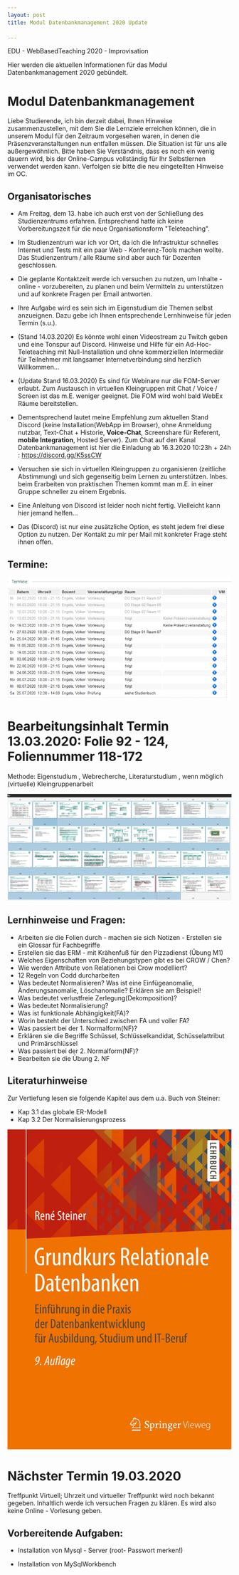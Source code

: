 ```yaml
---
layout: post
title: Modul Datenbankmanagement 2020 Update

--- 
```


EDU - WebBasedTeaching 2020 - Improvisation 

Hier werden die aktuellen Informationen für das Modul Datenbankmanagement 2020 gebündelt.

# Modul Datenbankmanagement 

Liebe Studierende, ich bin derzeit dabei, Ihnen Hinweise  zusammenzustellen, mit dem Sie die Lernziele erreichen können, die in unserem Modul für den Zeitraum vorgesehen waren, in denen die Präsenzveranstaltungen nun entfallen müssen. Die Situation ist für uns alle außergewöhnlich. Bitte haben Sie Verständnis, dass es noch ein wenig dauern wird, bis der Online-Campus vollständig für Ihr Selbstlernen verwendet werden kann. Verfolgen sie bitte die neu eingetellten Hinweise im OC.


## Organisatorisches 

- Am Freitag, dem 13. habe ich auch erst von der Schließung des Studienzentrums erfahren. Entsprechend hatte ich keine Vorbereitungszeit für die neue Organisationsform "Teleteaching".

- Im Studienzentrum war ich vor Ort, da ich die Infrastruktur schnelles Internet und Tests mit ein paar Web - Konferenz-Tools machen wollte. Das Studienzentrum / alle Räume sind aber auch für Dozenten geschlossen. 

 - Die geplante Kontaktzeit werde ich versuchen zu nutzen, um Inhalte - online - vorzubereiten, zu planen und beim Vermitteln zu unterstützen und  auf konkrete Fragen per Email antworten.

- Ihre Aufgabe wird es sein sich im Eigenstudium die Themen selbst anzueignen. Dazu gebe ich Ihnen entsprechende Lernhinweise für jeden Termin (s.u.).

- (Stand 14.03.2020) Es könnte wohl einen Videostream zu Twitch geben und eine Tonspur auf Discord. Hinweise und Hilfe für ein Ad-Hoc-Teleteaching mit Null-Installation und ohne kommerziellen Intermediär für Teilnehmer mit langsamer Internetverbindung sind herzlich Willkommen... 

- (Update Stand 16.03.2020) Es sind für Webinare nur die FOM-Server erlaubt. Zum Austausch in virtuellen Kleingruppen mit Chat / Voice / Screen ist das m.E. weniger geeignet. Die FOM wird wohl bald WebEx Räume bereitstellen. 

- Dementsprechend lautet meine Empfehlung zum aktuellen Stand Discord (keine Installation(WebApp im Browser), ohne  Anmeldung nutzbar, Text-Chat + Historie, **Voice-Chat**, Screenshare für Referent, **mobile Integration**, Hosted Server). Zum Chat auf den Kanal Datenbankmanagement ist hier die Einladung ab 16.3.2020 10:23h + 24h : <https://discord.gg/K5ssCW>

- Versuchen sie sich in virtuellen Kleingruppen zu organisieren (zeitliche Abstimmung) und sich gegenseitig beim Lernen zu unterstützen. Inbes. beim Erarbeiten von praktischen Themen kommt man m.E. in einer Gruppe schneller zu einem Ergebnis. 

- Eine Anleitung von Discord ist leider noch nicht fertig. Vielleicht kann hier jemand helfen... 

- Das (Discord) ist nur eine zusätzliche Option, es steht jedem frei diese Option zu nutzen. Der Kontakt zu mir per Mail mit konkreter Frage steht ihnen offen. 

## Termine: 
![2020 Termine Dbm](/pic/2020-Termine-dbm.png)

# Bearbeitungsinhalt Termin 13.03.2020: Folie 92 - 124, Foliennummer 118-172 

Methode: Eigenstudium , Webrecherche, Literaturstudium , wenn möglich (virtuelle) Kleingruppenarbeit 

![2020 03 13 Fom Dbm Folien T O D O.Md](/pic/2020-03-13-fom-dbm-folien-TODO.md.png)

## Lernhinweise und Fragen:

- Arbeiten sie die Folien durch - machen sie sich Notizen - Erstellen sie ein Glossar für Fachbegriffe  
- Erstellen sie das ERM - mit Krähenfuß für den Pizzadienst (Übung M1)
- Welches Eigenschaften von Beziehungstypen gibt es bei CROW / Chen? 
- Wie werden Attribute von Relationen bei Crow modelliert? 
- 12 Regeln von Codd durcharbeiten
- Was bedeutet Normalisieren? Was ist eine Einfügeanomalie, Änderungsanomalie, Löschanomalie? Erklären sie am Beispiel!
- Was bedeutet verlustfreie Zerlegung(Dekomposition)? 
- Was bedeutet Normalisierung? 
- Was ist funktionale Abhängigkeit(FA)? 
- Worin besteht der Unterschied zwischen FA und voller FA? 
- Was passiert bei der 1. Normalform(NF)? 
- Erklären sie die Begriffe Schüssel, Schlüsselkandidat, Schüsselattribut und Primärschlüssel
- Was passiert bei der 2. Normalform(NF)? 
- Bearbeiten sie die Übung 2. NF 

## Literaturhinweise 

Zur Vertiefung lesen sie folgende Kapitel aus dem u.a. Buch von Steiner: 

* Kap 3.1 das globale ER-Modell
* Kap 3.2 Der Normalisierungsprozess 

![Literatur Grundkurs Datenbanken Steiner](/pic/literatur-grundkurs-datenbanken-steiner.png)

# Nächster Termin 19.03.2020 

Treffpunkt Virtuell; Uhrzeit und virtueller Treffpunkt wird noch bekannt gegeben. Inhaltlich werde ich versuchen Fragen zu klären. Es wird also keine Online - Vorlesung geben.

## Vorbereitende Aufgaben:

- Installation von Mysql - Server (root- Passwort merken!)

- Installation von MySqlWorkbench 


